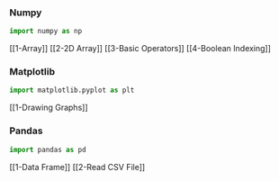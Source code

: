 ### Numpy
```python
import numpy as np
```
[[1-Array]]
[[2-2D Array]]
[[3-Basic Operators]]
[[4-Boolean Indexing]]

### Matplotlib
```python
import matplotlib.pyplot as plt
```
[[1-Drawing Graphs]]

### Pandas
```python
import pandas as pd
```
[[1-Data Frame]]
[[2-Read CSV File]]
